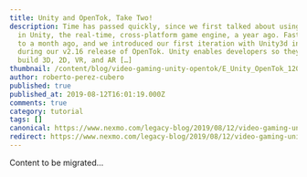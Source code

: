 ```yaml
---
title: Unity and OpenTok, Take Two!
description: Time has passed quickly, since we first talked about using OpenTok
  in Unity, the real-time, cross-platform game engine, a year ago. Fast forward
  to a month ago, and we introduced our first iteration with Unity3d in beta,
  during our v2.16 release of OpenTok. Unity enables developers so they can
  build 3D, 2D, VR, and AR […]
thumbnail: /content/blog/video-gaming-unity-opentok/E_Unity_OpenTok_1200x600.jpg
author: roberto-perez-cubero
published: true
published_at: 2019-08-12T16:01:19.000Z
comments: true
category: tutorial
tags: []
canonical: https://www.nexmo.com/legacy-blog/2019/08/12/video-gaming-unity-opentok
redirect: https://www.nexmo.com/legacy-blog/2019/08/12/video-gaming-unity-opentok
---
```


Content to be migrated...
